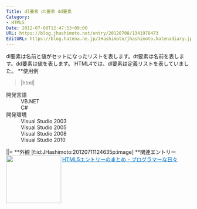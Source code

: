 ```yaml
---
Title: dl要素 dt要素 dd要素
Category:
- HTML5
Date: 2012-07-08T12:47:53+09:00
URL: https://blog.jhashimoto.net/entry/20120708/1341978473
EditURL: https://blog.hatena.ne.jp/JHashimoto/jhashimoto.hatenadiary.jp/atom/entry/12921228815717256062
---
```


dl要素は名前と値がセットになったリストを表します。dt要素は名前を表します。dd要素は値を表します。
HTML4では、dl要素は定義リストを表していました。
**使用例
>|html|
<!DOCTYPE html>
<html lang="ja">
<head>
<title>Hello! HTML5></title>
<meta charset="UTF-8">
</head>
<body>
    <dl>
        <dt>開発言語</dt>
        <dd>VB.NET</dd>
        <dd>C#</dd>
        <dt>開発環境</dt>
        <dd>Visual Studio 2003</dd>
        <dd>Visual Studio 2005</dd>
        <dd>Visual Studio 2008</dd>
        <dd>Visual Studio 2010</dd>
    </dl>
</body>
||<
**外観
[f:id:JHashimoto:20120711124635p:image]
**関連エントリー
<a href="http://d.hatena.ne.jp/JHashimoto/20120518/1337642816" target="_blank" rel="nofollow"><img class="alignleft" align="left" border="0" src="http://capture.heartrails.com/150x130/shadow?http://d.hatena.ne.jp/JHashimoto/20120518/1337642816" alt="" width="150" height="130" /></a><a style="color:#0070C5;" href="http://d.hatena.ne.jp/JHashimoto/20120518/1337642816" target="_blank" rel="nofollow">HTML5エントリーのまとめ - プログラマーな日々</a><a href="http://b.hatena.ne.jp/entry/http://d.hatena.ne.jp/JHashimoto/20120518/1337642816" target="_blank"><img border="0" src="http://b.hatena.ne.jp/entry/image/http://d.hatena.ne.jp/JHashimoto/20120518/1337642816" alt="" /></a><br style="clear:both;" />

